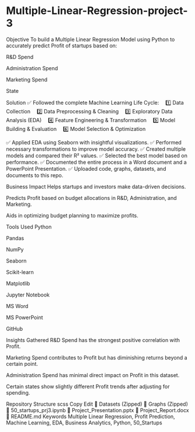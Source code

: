 # Multiple-Linear-Regression-project-3
Objective
To build a Multiple Linear Regression Model using Python to accurately predict Profit of startups based on:

R&D Spend

Administration Spend

Marketing Spend

State

Solution
✅ Followed the complete Machine Learning Life Cycle:
 1️⃣ Data Collection
 2️⃣ Data Preprocessing & Cleaning
 3️⃣ Exploratory Data Analysis (EDA)
 4️⃣ Feature Engineering & Transformation
 5️⃣ Model Building & Evaluation
 6️⃣ Model Selection & Optimization

✅ Applied EDA using Seaborn with insightful visualizations.
✅ Performed necessary transformations to improve model accuracy.
✅ Created multiple models and compared their R² values.
✅ Selected the best model based on performance.
✅ Documented the entire process in a Word document and a PowerPoint Presentation.
✅ Uploaded code, graphs, datasets, and documents to this repo.

Business Impact
Helps startups and investors make data-driven decisions.

Predicts Profit based on budget allocations in R&D, Administration, and Marketing.

Aids in optimizing budget planning to maximize profits.

Tools Used
Python

Pandas

NumPy

Seaborn

Scikit-learn

Matplotlib

Jupyter Notebook

MS Word

MS PowerPoint

GitHub

Insights Gathered
R&D Spend has the strongest positive correlation with Profit.

Marketing Spend contributes to Profit but has diminishing returns beyond a certain point.

Administration Spend has minimal direct impact on Profit in this dataset.

Certain states show slightly different Profit trends after adjusting for spending.

Repository Structure
scss
Copy
Edit
📂 Datasets (Zipped)
📂 Graphs (Zipped)
📄 50_startups_prj3.ipynb
📄 Project_Presentation.pptx
📄 Project_Report.docx
📄 README.md
Keywords
Multiple Linear Regression, Profit Prediction, Machine Learning, EDA, Business Analytics, Python, 50_Startups


